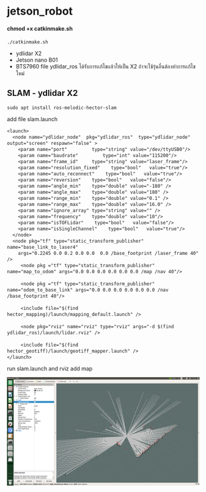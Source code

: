 # jetson_robot

#### chmod +x catkinmake.sh
```
./catkinmake.sh
```
- ydlidar X2
- Jetson nano B01
- BTS7960
file ydlidar_ros ได้รับการเเก้ไขเเล้วให้เป็น X2 ถ้าจะใช้รุ่นอื่นต้องทำการเเก้ไขใหม่
## SLAM - ydlidar X2
```
sudo apt install ros-melodic-hector-slam
```
add file slam.launch
```
<launch>
  <node name="ydlidar_node"  pkg="ydlidar_ros"  type="ydlidar_node" output="screen" respawn="false" >
    <param name="port"         type="string" value="/dev/ttyUSB0"/>  
    <param name="baudrate"         type="int" value="115200"/>  
    <param name="frame_id"     type="string" value="laser_frame"/>
    <param name="resolution_fixed"    type="bool"   value="true"/>
    <param name="auto_reconnect"    type="bool"   value="true"/>
    <param name="reversion"    type="bool"   value="false"/>
    <param name="angle_min"    type="double" value="-180" />
    <param name="angle_max"    type="double" value="180" />
    <param name="range_min"    type="double" value="0.1" />
    <param name="range_max"    type="double" value="16.0" />
    <param name="ignore_array" type="string" value="" />
    <param name="frequency"    type="double" value="10"/>
    <param name="isTOFLidar"    type="bool"   value="false"/>
    <param name="isSingleChannel"    type="bool"   value="true"/>
  </node>
  <node pkg="tf" type="static_transform_publisher" name="base_link_to_laser4"
    args="0.2245 0.0 0.2 0.0 0.0  0.0 /base_footprint /laser_frame 40" />
     <node pkg ="tf" type="static_transform_publisher" name="map_to_odom" args="0.0 0.0 0.0 0.0 0.0 0.0 /map /nav 40"/>

     <node pkg ="tf" type="static_transform_publisher" name="odom_to_base_link" args="0.0 0.0 0.0 0.0 0.0 0.0 /nav /base_footprint 40"/>

     <include file="$(find hector_mapping)/launch/mapping_default.launch" />

     <node pkg="rviz" name="rviz" type="rviz" args="-d $(find ydlidar_ros)/launch/lidar.rviz" />

     <include file="$(find hector_geotiff)/launch/geotiff_mapper.launch" />
</launch>
```
run slam.launch and rviz add map

<p align="center">
<img src="img/slam.png">
</p>
